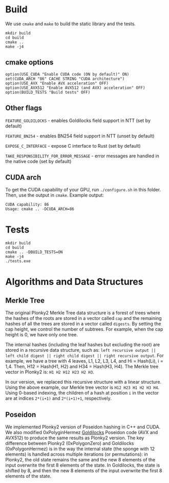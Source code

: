 # Build

We use ``cmake`` and ``make`` to build the static library and the tests.

```
mkdir build
cd build
cmake ..
make -j4
```

## cmake options

```
option(USE_CUDA "Enable CUDA code (ON by default)" ON)
set(CUDA_ARCH "86" CACHE STRING "CUDA architecture")
option(USE_AVX "Enable AVX acceleration" OFF)
option(USE_AVX512 "Enable AVX512 (and AVX) acceleration" OFF)
option(BUILD_TESTS "Build tests" OFF)
```

## Other flags

``FEATURE_GOLDILOCKS`` - enables Goldilocks field support in NTT (set by default)

``FEATURE_BN254`` - enables BN254 field support in NTT (unset by default)

``EXPOSE_C_INTERFACE`` - expose C interface to Rust (set by default)

``TAKE_RESPONSIBILITY_FOR_ERROR_MESSAGE`` - error messages are handled in the native code (set by default)

## CUDA arch

To get the CUDA capability of your GPU, run ``./configure.sh`` in this folder. Then, use the output in ``cmake``. Example output:

```
CUDA capability: 86
Usage: cmake .. -DCUDA_ARCH=86
```

# Tests

```
mkdir build
cd build
cmake .. -DBUILD_TESTS=ON
make -j4
./tests.exe
```

# Algorithms and Data Structures

## Merkle Tree

The original Plonky2 Merkle Tree data structure is a forest of trees where the hashes of the roots are stored in a vector called ``cap`` and the remaining hashes of all the trees are stored in a vector called ``digests``. By setting the cap height, we control the number of subtrees. For example, when the cap height is 0, we have only one tree.

The internal hashes (including the leaf hashes but excluding the root) are stored in a recursive data structure, such as: ``left recursive output || left child digest || right child digest || right recursive output``.
For example, we have a tree with 4 leaves, L1, L2, L3, L4, and Hi = Hash(Li), i = 1,4. Then, H12 = Hash(H1, H2) and H34 = Hash(H3, H4). The Merkle tree vector in Plonky2 is: ``H1 H2 H12 H23 H2 H3``.

In our version, we replaced this recursive structure with a linear structure. Using the above example, our Merkle tree vector is ``H12 H23 H1 H2 H3 H4``. Using 0-based indexing, the children of a hash at position ``i`` in the vector are at indices ``2*(i+1)`` and ``2*(i+1)+1``, respectively.

## Poseidon

We implemented Plonky2 version of Poseidon hashing in C++ and CUDA. We also modified 0xPolyginHermez [Goldilocks](https://github.com/0xPolygonHermez/goldilocks) Poseidon code (AVX and AVX512) to produce the same results as Plonky2 version. The key difference between Plonky2 (0xPolygonZero) and Goldilocks (0xPolygonHermez) is in the way the internal state (the sponge with 12 elements) is handled across multiple iterations (or permutations): in Plonky2, the old state remains the same and the new 8 elements of the input overwrite the first 8 elements of the state. In Goldilocks, the state is shifted by 8, and then the new 8 elements of the input overwrite the first 8 elements of the state.